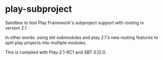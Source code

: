 play-subproject
===============
Sandbox to test Play Framework's subproject support with routing in version 2.1

In other words: using sbt submodules and play 2.1's new routing features to split play projects into multiple modules.

This is compiled with Play-2.1-RC1 and SBT 0.12.0.


